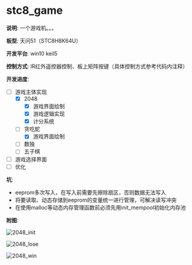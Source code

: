 # stc8_game

**说明**: 一个游戏机。。。

**板型**: 天问51（STC8H8K64U）

**开发平台**: win10   keil5

**控制方式**: IR红外遥控器控制、板上矩阵按键（具体控制方式参考代码内注释）

**开发进度**:

- [ ] 游戏主体实现
    - [x] 2048
      - [x] 游戏界面绘制
      - [x] 游戏逻辑实现
      - [x] 计分系统 
    - [ ] 贪吃蛇
      - [x] 游戏界面绘制
    - [ ] 数独
    - [ ] 五子棋 
- [ ] 游戏选择界面
- [ ] 优化

**坑**:

- eeprom多次写入，在写入前需要先擦除扇区，否则数据无法写入
- 将要读取、动态存储到eeprom的变量统一进行管理，可解决读写冲突
- 在使用malloc等动态内存管理函数前必须先用init_mempool初始化内存池

**附图**:

![2048_init](./img/1.jpg)

![2048_lose](./img/2.jpg)

![2048_win](./img/3.jpg)